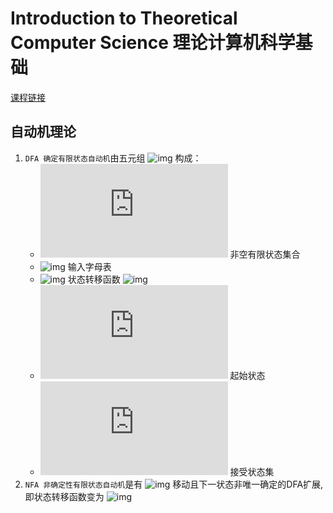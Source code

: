# Introduction to Theoretical Computer Science 理论计算机科学基础

[课程链接][ITCS]

## 自动机理论  

1. `DFA 确定有限状态自动机`由五元组 ![img](http://latex.codecogs.com/gif.latex?$(Q,\sum,\delta,s,F)$) 构成：  
    * ![img](http://latex.codecogs.com/gif.latex?$Q$) 非空有限状态集合
    * ![img](http://latex.codecogs.com/gif.latex?$\sum$) 输入字母表
    * ![img](http://latex.codecogs.com/gif.latex?$\delta$) 状态转移函数 ![img](http://latex.codecogs.com/gif.latex?$Q%20\times%20\sum\to%20Q$)
    * ![img](http://latex.codecogs.com/gif.latex?$s$) 起始状态
    * ![img](http://latex.codecogs.com/gif.latex?$F$) 接受状态集
2. `NFA 非确定性有限状态自动机`是有 ![img](http://latex.codecogs.com/gif.latex?$\varepsilon$) 移动且下一状态非唯一确定的DFA扩展,即状态转移函数变为 ![img](http://latex.codecogs.com/gif.latex?$Q%20\times%20(\sum\bigcup\lbrace\varepsilon\rbrace)\to%20P(Q)$)

[ITCS]:https://courses.edx.org/courses/course-v1:PekingX+04830260x+3T2015/course/
